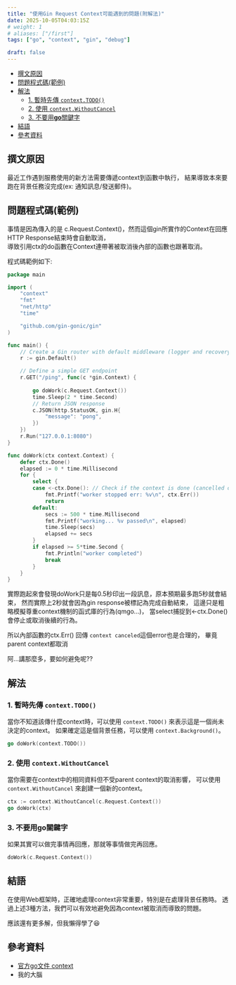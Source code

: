 ```yaml
---
title: "使用Gin Request Context可能遇到的問題(附解法)"
date: 2025-10-05T04:03:15Z
# weight: 1
# aliases: ["/first"]
tags: ["go", "context", "gin", "debug"]

draft: false
---
```

- [撰文原因](#撰文原因)
- [問題程式碼(範例)](#問題程式碼範例)
- [解法](#解法)
	- [1. 暫時先傳 `context.TODO()`](#1-暫時先傳-contexttodo)
	- [2. 使用 `context.WithoutCancel`](#2-使用-contextwithoutcancel)
	- [3. 不要用**go**關鍵字](#3-不要用go關鍵字)
- [結語](#結語)
- [參考資料](#參考資料)

## 撰文原因
最近工作遇到服務使用的新方法需要傳遞context到函數中執行，
結果導致本來要跑在背景任務沒完成(ex: 通知訊息/發送郵件)。

## 問題程式碼(範例)
事情是因為傳入的是 c.Request.Context()，然而這個gin所實作的Context在回應HTTP Response結束時會自動取消，  
導致引用ctx的do函數在Context連帶著被取消後內部的函數也跟著取消。

程式碼範例如下:
```go
package main

import (
	"context"
	"fmt"
	"net/http"
	"time"

	"github.com/gin-gonic/gin"
)

func main() {
	// Create a Gin router with default middleware (logger and recovery)
	r := gin.Default()

	// Define a simple GET endpoint
	r.GET("/ping", func(c *gin.Context) {
        
		go doWork(c.Request.Context())
		time.Sleep(2 * time.Second)
		// Return JSON response
		c.JSON(http.StatusOK, gin.H{
			"message": "pong",
		})
	})
	r.Run("127.0.0.1:8080")
}

func doWork(ctx context.Context) {
	defer ctx.Done()
	elapsed := 0 * time.Millisecond
	for {
		select {
		case <-ctx.Done(): // Check if the context is done (cancelled or timed out)
			fmt.Printf("worker stopped err: %v\n", ctx.Err())
			return
		default:
			secs := 500 * time.Millisecond
			fmt.Printf("working... %v passed\n", elapsed)
			time.Sleep(secs)
			elapsed += secs
		}
		if elapsed >= 5*time.Second {
			fmt.Println("worker completed")
			break
		}
	}
}
```

實際跑起來會發現doWork只是每0.5秒印出一段訊息，原本預期最多跑5秒就會結束，
然而實際上2秒就會因為gin response被標記為完成自動結束，
這邊只是粗略模擬尊重context機制的函式庫的行為(qmgo...)，
當select捕捉到<-ctx.Done()會停止或取消後續的行為。

所以內部函數的ctx.Err() 回傳 `context canceled`這個error也是合理的，
畢竟parent context都取消

阿...講那麼多，要如何避免呢??

## 解法
### 1. 暫時先傳 `context.TODO()`
   當你不知道該傳什麼context時，可以使用 `context.TODO()` 來表示這是一個尚未決定的context。
   如果確定這是個背景任務，可以使用 `context.Background()`。
   ```go
   go doWork(context.TODO())
   ```
### 2. 使用 `context.WithoutCancel`
當你需要在context中的相同資料但不受parent context的取消影響，
可以使用 `context.WithoutCancel` 來創建一個新的context。
```go
ctx := context.WithoutCancel(c.Request.Context())
go doWork(ctx)
```

### 3. 不要用**go**關鍵字
如果其實可以做完事情再回應，那就等事情做完再回應。
```go
doWork(c.Request.Context())
```

## 結語
在使用Web框架時，正確地處理context非常重要，特別是在處理背景任務時。
透過上述3種方法，我們可以有效地避免因為context被取消而導致的問題。

應該還有更多解，但我懶得學了😆


## 參考資料
- [官方go文件 context](https://pkg.go.dev/context)
- 我的大腦